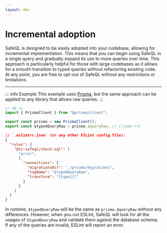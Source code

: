 ```yaml
---
layout: doc
---
```


# Incremental adoption

SafeQL is designed to be easily adopted into your codebase, allowing for incremental implementation. This means that you can begin using SafeQL in a single query and gradually expand its use to more queries over time. This approach is particularly helpful for those with large codebases as it allows for a smooth transition to typed queries without refactoring existing code. At any point, you are free to opt-out of SafeQL without any restrictions or limitations.

---

::: info Example
This example uses [Prisma](https://www.prisma.io/), but the same approach can be applied to any library that allows raw queries.
:::

```ts
// db.ts
import { PrismaClient } from "@prisma/client";

export const prisma = new PrismaClient();
export const $typedQueryRaw = prisma.$queryRaw; // [!code ++]
```

```json
// `.eslintrc.json` (or any other ESLint config file):
{
  "rules": {
    "@ts-safeql/check-sql": [
      "error",
      {
        "connections": {
          "migrationsDir": "./prisma/migrations",
          "tagName": "$typedQueryRaw",
          "transform": "{type}[]"
        }
      }
    ]
  }
}
```

In runtime, `$typedQueryRaw` will be the same as `prisma.$queryRaw` without any differences. However, when you run ESLint, SafeQL will look for all the usages of `$typedQueryRaw` and validate them against the database schema. If any of the queries are invalid, ESLint will report an error.